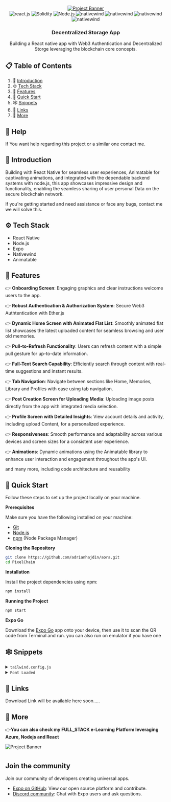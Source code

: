 <div align="center">
  <br />
     <a href="#" target="_blank">
      <img src="https://i.postimg.cc/x1cqh01n/Pixel-Chain-1.png" alt="Project Banner">
    </a>
  <br />

  <div>
 <img src="https://img.shields.io/badge/javascript-%23323330.svg?style=for-the-badge&logo=javascript&logoColor=%23F7DF1E" alt="react.js" />
    <img src="https://img.shields.io/badge/typescript-%23007ACC.svg?style=for-the-badge&logo=typescript&logoColor=white" alt="Solidity" />
    <img src="https://img.shields.io/badge/node.js-6DA55F?style=for-the-badge&logo=node.js&logoColor=white" alt="Node.js" />
    <img src="https://img.shields.io/badge/css3-%231572B6.svg?style=for-the-badge&logo=css3&logoColor=white" alt="nativewind" />
     <img src="https://img.shields.io/badge/html5-%23E34F26.svg?style=for-the-badge&logo=html5&logoColor=white" alt="nativewind" />
     <img src="https://img.shields.io/badge/azure-%230072C6.svg?style=for-the-badge&logo=microsoftazure&logoColor=white" alt="nativewind" />
     <img src="https://img.shields.io/badge/node.js-6DA55F?style=for-the-badge&logo=node.js&logoColor=white" alt="nativewind" />
  </div>

  <h3 align="center">Decentralized Storage App</h3>

   <div align="center">
     Building a React native app with Web3 Authentication and Decentralized Storge leveraging the blockchain core concepts. 
    </div>
</div>

## 📋 <a name="table">Table of Contents</a>

1. 🤖 [Introduction](#introduction)
2. ⚙️ [Tech Stack](#tech-stack)
3. 🔋 [Features](#features)
4. 🤸 [Quick Start](#quick-start)
5. 🕸️ [Snippets](#snippets)
6. 🔗 [Links](#links)
7. 🚀 [More](#more)

## 🚨 Help
If You want help regarding this project or a similar one contact me. 

## <a name="introduction">🤖 Introduction</a>

Building with React Native for seamless user experiences, Animatable for captivating animations, and integrated with the dependable backend systems with node.js, 
this app showcases impressive design and functionality, enabling the seamless sharing of user personal Data on the secure blockchain network.

If you're getting started and need assistance or face any bugs, contact me we will solve this.


## <a name="tech-stack">⚙️ Tech Stack</a>

- React Native
- Node.js
- Expo
- Nativewind
- Animatable

## <a name="features">🔋 Features</a>

👉 **Onboarding Screen**: Engaging graphics and clear instructions welcome users to the app.

👉 **Robust Authentication & Authorization System**: Secure Web3 Authtentication with Ether.js

👉 **Dynamic Home Screen with Animated Flat List**: Smoothly animated flat list showcases the latest uploaded content for seamless browsing and user old memories.

👉 **Pull-to-Refresh Functionality**: Users can refresh content with a simple pull gesture for up-to-date information.

👉 **Full-Text Search Capability**: Efficiently search through content with real-time suggestions and instant results.

👉 **Tab Navigation**: Navigate between sections like Home, Memories, Library and Profiles with ease using tab navigation.

👉 **Post Creation Screen for Uploading Media**: Uploading image posts directly from the app with integrated media selection.

👉 **Profile Screen with Detailed Insights**: View account details and activity, including upload Content, for a personalized experience.

👉 **Responsiveness**: Smooth performance and adaptability across various devices and screen sizes for a consistent user experience.

👉 **Animations**: Dynamic animations using the Animatable library to enhance user interaction and engagement throughout the app's UI.

and many more, including code architecture and reusability 

## <a name="quick-start">🤸 Quick Start</a>

Follow these steps to set up the project locally on your machine.

**Prerequisites**

Make sure you have the following installed on your machine:

- [Git](https://git-scm.com/)
- [Node.js](https://nodejs.org/en)
- [npm](https://www.npmjs.com/) (Node Package Manager)

**Cloning the Repository**

```bash
git clone https://github.com/adrianhajdin/aora.git
cd PixelChain
```
**Installation**

Install the project dependencies using npm:

```bash
npm install
```

**Running the Project**

```bash
npm start
```

**Expo Go**

Download the [Expo Go](https://expo.dev/go) app onto your device, then use it to scan the QR code from Terminal and run. you can also run on emulator if you have one

## <a name="snippets">🕸️ Snippets</a>

<details>
<summary><code>tailwind.config.js</code></summary>

```javascript
/** @type {import('tailwindcss').Config} */
module.exports = {
  content: ["./app/**/*.{js,jsx,ts,tsx}", "./components/**/*.{js,jsx,ts,tsx}"],
  theme: {
    extend: {
      colors: {
        primary: "#161622",
        secondary: {
          DEFAULT: "#FF9C01",
          100: "#FF9001",
          200: "#FF8E01",
        },
        black: {
          DEFAULT: "#000",
          100: "#1E1E2D",
          200: "#232533",
        },
        gray: {
          100: "#CDCDE0",
        },
      },
      fontFamily: {
        pthin: ["Poppins-Thin", "sans-serif"],
        pextralight: ["Poppins-ExtraLight", "sans-serif"],
        plight: ["Poppins-Light", "sans-serif"],
        pregular: ["Poppins-Regular", "sans-serif"],
        pmedium: ["Poppins-Medium", "sans-serif"],
        psemibold: ["Poppins-SemiBold", "sans-serif"],
        pbold: ["Poppins-Bold", "sans-serif"],
        pextrabold: ["Poppins-ExtraBold", "sans-serif"],
        pblack: ["Poppins-Black", "sans-serif"],
      },
    },
  },
  plugins: [],
};
```

</details>

<details>
<summary><code>Font Loaded</code></summary>

```javascript
const [fontsLoaded, error] = useFonts({
  "Poppins-Black": require("../assets/fonts/Poppins-Black.ttf"),
  "Poppins-Bold": require("../assets/fonts/Poppins-Bold.ttf"),
  "Poppins-ExtraBold": require("../assets/fonts/Poppins-ExtraBold.ttf"),
  "Poppins-ExtraLight": require("../assets/fonts/Poppins-ExtraLight.ttf"),
  "Poppins-Light": require("../assets/fonts/Poppins-Light.ttf"),
  "Poppins-Medium": require("../assets/fonts/Poppins-Medium.ttf"),
  "Poppins-Regular": require("../assets/fonts/Poppins-Regular.ttf"),
  "Poppins-SemiBold": require("../assets/fonts/Poppins-SemiBold.ttf"),
  "Poppins-Thin": require("../assets/fonts/Poppins-Thin.ttf"),
});

useEffect(() => {
  if (error) throw error;

  if (fontsLoaded) {
    SplashScreen.hideAsync();
  }
}, [fontsLoaded, error]);

if (!fontsLoaded && !error) {
  return null;
}
```

</details>


## <a name="links">🔗 Links</a>

Download Link will be available here soon.....

## <a name="more">🚀 More</a>

👉**You can also check my FULL_STACK e-Learning Platform leveraging Azure, Nodejs and React**

<img src="https://github.com/TitanSarim/e-learning-system" alt="Project Banner">
</a>

<br />

#
## Join the community

Join our community of developers creating universal apps.

- [Expo on GitHub](https://github.com/expo/expo): View our open source platform and contribute.
- [Discord community](https://chat.expo.dev): Chat with Expo users and ask questions.
